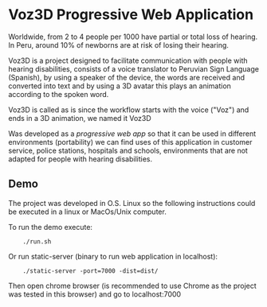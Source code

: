 
# Voz3D Progressive Web Application

Worldwide, from 2 to 4 people per 1000 have partial or total loss of hearing. In Peru, around 10% of newborns are at risk of losing their hearing.

Voz3D is a project designed to facilitate communication with people with hearing disabilities, consists of a voice translator to Peruvian Sign Language (Spanish), by using a speaker of the device, the words are received and converted into text and by using a 3D avatar this plays an animation according to the spoken word.

Voz3D is called as is since the workflow starts with the voice ("Voz") and ends in a 3D animation, we named it Voz3D

Was developed as a *progressive web app* so that it can be used in different environments (portability) we can find uses of this application in customer service, police stations, hospitals and schools, environments that are not adapted for people with hearing disabilities.

## Demo

The project was developed in O.S. Linux so the following instructions could be executed in a linux or MacOs/Unix computer.

To run the demo execute:

        ./run.sh

Or run static-server (binary to run web application in localhost):

        ./static-server -port=7000 -dist=dist/

Then open chrome browser (is recommended to use Chrome as the project was tested in this browser) and go to localhost:7000
